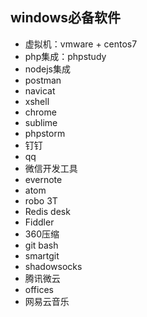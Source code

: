 ## windows必备软件
- 虚拟机：vmware + centos7 
- php集成：phpstudy
- nodejs集成
- postman
- navicat
- xshell
- chrome
- sublime
- phpstorm
- 钉钉
- qq
- 微信开发工具
- evernote
- atom
- robo 3T
- Redis desk
- Fiddler
- 360压缩
- git bash
- smartgit
- shadowsocks
- 腾讯微云
- offices
- 网易云音乐
